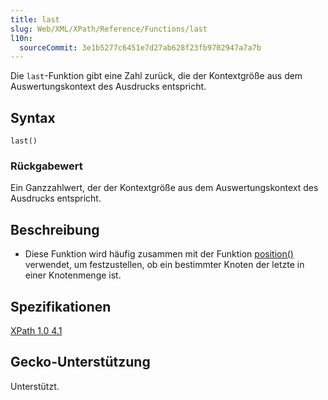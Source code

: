 ```yaml
---
title: last
slug: Web/XML/XPath/Reference/Functions/last
l10n:
  sourceCommit: 3e1b5277c6451e7d27ab628f23fb9702947a7a7b
---
```


Die `last`-Funktion gibt eine Zahl zurück, die der Kontextgröße aus dem Auswertungskontext des Ausdrucks entspricht.

## Syntax

```plain
last()
```

### Rückgabewert

Ein Ganzzahlwert, der der Kontextgröße aus dem Auswertungskontext des Ausdrucks entspricht.

## Beschreibung

- Diese Funktion wird häufig zusammen mit der Funktion [position()](/de/docs/Web/XML/XPath/Reference/Functions/position) verwendet, um festzustellen, ob ein bestimmter Knoten der letzte in einer Knotenmenge ist.

## Spezifikationen

[XPath 1.0 4.1](https://www.w3.org/TR/1999/REC-xpath-19991116/#function-last)

## Gecko-Unterstützung

Unterstützt.
